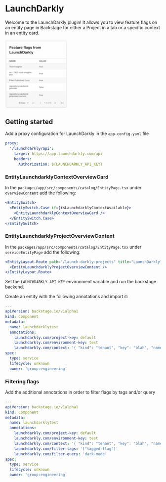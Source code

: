 # LaunchDarkly

Welcome to the LaunchDarkly plugin! It allows you to view feature flags on an entity page in Backstage for either a Project in a tab or a specific context in an entity card.

<img src="card-screenshot.png" alt="drawing" width="200"/>

## Getting started

Add a proxy configuration for LaunchDarkly in the `app-config.yaml` file

```yaml
proxy:
  '/launchdarkly/api':
    target: https://app.launchdarkly.com/api
    headers:
      Authorization: ${LAUNCHDARKLY_API_KEY}
```

### EntityLaunchdarklyContextOverviewCard

In the `packages/app/src/components/catalog/EntityPage.tsx` under `overviewContent` add the following:

```jsx
<EntitySwitch>
  <EntitySwitch.Case if={isLaunchdarklyContextAvailable}>
    <EntityLaunchdarklyContextOverviewCard />
  </EntitySwitch.Case>
</EntitySwitch>
```

### EntityLaunchdarklyProjectOverviewContent

In the `packages/app/src/components/catalog/EntityPage.tsx` under `serviceEntityPage` add the following:

```jsx
<EntityLayout.Route path="/launch-darkly-projects" title="LaunchDarkly">
  <EntityLaunchdarklyProjectOverviewContent />
</EntityLayout.Route>
```

Set the `LAUNCHDARKLY_API_KEY` environment variable and run the backstage backend.

Create an entity with the following annotations and import it:

```yaml
---
apiVersion: backstage.io/v1alpha1
kind: Component
metadata:
  name: launchdarklytest
  annotations:
    launchdarkly.com/project-key: default
    launchdarkly.com/environment-key: test
    launchdarkly.com/context: '{ "kind": "tenant", "key": "blah", "name": "blah" }'
spec:
  type: service
  lifecycle: unknown
  owner: 'group:engineering'
```

### Filtering flags

Add the additional annotations in order to filter flags by tags and/or query

```yaml
---
apiVersion: backstage.io/v1alpha1
kind: Component
metadata:
  name: launchdarklytest
  annotations:
    launchdarkly.com/project-key: default
    launchdarkly.com/environment-key: test
    launchdarkly.com/context: '{ "kind": "tenant", "key": "blah", "name": "blah" }'
    launchdarkly.com/filter-tags: '["tagged-flag"]'
    launchdarkly.com/filter-query: 'dark-mode'
spec:
  type: service
  lifecycle: unknown
  owner: 'group:engineering'
```
